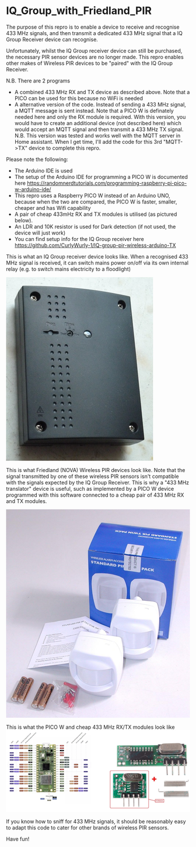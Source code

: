 # IQ_Group_with_Friedland_PIR

The purpose of this repro is to enable a device to receive and recognise 433 MHz signals, and then transmit a dedicated 433 MHz signal that a IQ Group Receiver device can recognise.

Unfortunately, whilst the IQ Group receiver device can still be purchased, the necessary PIR sensor devices are no longer made. This repro enables other makes of Wireless PIR devices to be "paired" with the IQ Group Receiver.    

N.B. There are 2 programs
 - A combined 433 MHz RX and TX device as described above. Note that a PICO can be used for this because no WiFi is needed
 - A alternative version of the code. Instead of sending a 433 MHz signal, a MQTT message is sent instead. Note that a PICO W is definately needed here and only the RX module is required. With this version, you would have to create an additional device (not described here) which would accept an MQTT signal and then transmit a 433 MHz TX signal. N.B. This version was tested and works well with the MQTT server in Home assistant. When I get time, I'll add the code for this 3rd "MQTT->TX" device to complete this repro.   

Please note the following: 
 - The Arduino IDE is used
 - The setup of the Arduino IDE for programming a PICO W is documented here https://randomnerdtutorials.com/programming-raspberry-pi-pico-w-arduino-ide/
 - This repro uses a Raspberry PICO W instead of an Arduino UNO, because when the two are compared, the PICO W is faster, smaller, cheaper and has Wifi capability
 - A pair of cheap 433mHz RX and TX modules is utilised (as pictured below).
 - An LDR and 10K resistor is used for Dark detection (if not used, the device will just work)
 - You can find setup info for the IQ Group receiver here  https://github.com/CurlyWurly-1/IQ-group-pir-wireless-arduino-TX


This is what an IQ Group receiver device looks like. When a recognised 433 MHz signal is received, it can switch mains power on/off via its own internal relay (e.g. to switch mains electricity to a floodlight)

<img src="images/P1140936.jpg" alt="IQ Group 240V Mains controller"/>

This is what Friedland (NOVA) Wireless PIR devices look like. Note that the signal transmitted by one of these wireless PIR sensors isn't compatible with the signals expected by the IQ Group Receiver. This is why a "433 MHz translator" device is useful, such as implemented by a PICO W device programmed with this software connected to a cheap pair of 433 MHz RX and TX modules. 

<img src="images/Friedland_PIR_and_box.jpg" alt="Friedland NOVA Wireless PIR sensor"/>

This is what the PICO W and cheap 433 MHz RX/TX modules look like 
<img src="images/ard.jpg" alt="Ard_tx"/>


If you know how to sniff for 433 MHz signals, it should be reasonably easy to adapt this code to cater for other brands of wireless PIR sensors.

Have fun!
